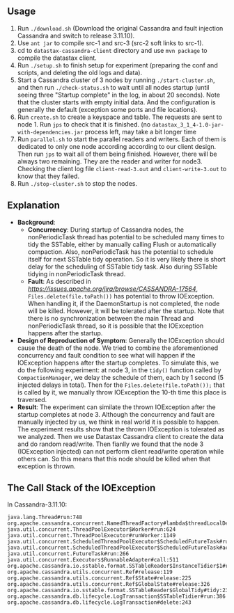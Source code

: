 
## Usage
1. Run `./download.sh` (Download the original Cassandra and fault injection Cassandra and switch to release 3.11.10).
2. Use `ant jar` to compile src-1 and src-3 (src-2 soft links to src-1). 
3. cd to `datastax-cassandra-client` directory and use `mvn package` to compile the datastax client.
4. Run `./setup.sh` to finish setup for experiment (preparing the conf and scripts, and deleting the old logs and data).
5. Start a Cassandra cluster of 3 nodes by running `./start-cluster.sh`, and then run `./check-status.sh` to wait until all nodes startup (until seeing three "Startup complete" in the log, in about 20 seconds). Note that the cluster starts with empty initial data. And the configuration is generally the default (exception some ports and file locations).
6. Run `create.sh` to create a keyspace and table. The requests are sent to node 1. Run `jps` to check that it is finished. (no `datastax_3_1_4-1.0-jar-with-dependencies.jar` process left, may take a bit longer time
7. Run `parallel.sh` to start the parallel readers and writers. Each of them is dedicated to only one node according according to our client design. Then run `jps` to wait all of them being finished. However, there will be always two remaining. They are the reader and writer for node3. Checking the client log file `client-read-3.out` and `client-write-3.out` to know that they failed.
8. Run `./stop-cluster.sh` to stop the nodes.

## Explanation
* **Background**:
  * **Concurrency**: During startup of Cassandra nodes, the nonPeriodicTask thread has potential to be scheduled many times to tidy the SSTable, either by manually calling Flush or automatically compaction. Also, nonPeriodicTask has the potential to schedule itself for next SSTable tidy operation. So it is very likely there is short delay for the scheduling of SSTable tidy task. Also during SSTable tidying in nonPeriodicTask thread.
  * **Fault**: As described in *https://issues.apache.org/jira/browse/CASSANDRA-17564*, `Files.delete(file.toPath())` has potential to throw IOException. When handling it, if the DaemonStartup is not completed, the node will be killed. However, it will be tolerated after the startup. Note that there is no synchronization between the main Thread and nonPeriodicTask thread, so it is possible that the IOException happens after the startup.
* **Design of Reproduction of Symptom**: Generally the IOException should cause the death of the node. We tried to combine the aforementioned concurrency and fault condition to see what will happen if the IOException happens after the startup completes. To simulate this, we do the following experiment: at node 3, in the `tidy()` function called by `CompactionManager`, we delay the schedule of them, each by 1 second (5 injected delays in total). Then for the `Files.delete(file.toPath());` that is called by it, we manually throw IOException the 10-th time this place is traversed.
* **Result**: The experiment can similate the thrown IOException after the startup completes at node 3. Although the concurrency and fault are manually injected by us, we think in real world it is possible to happen. The experiment results show that the thrown IOException is tolerated as we analyzed. Then we use Datastax Cassandra client to create the data and do random read/write. Then fianlly we found that the node 3 (IOException injected) can not perform client read/write operation while others can. So this means that this node should be killed when that exception is thrown.

## The Call Stack of the IOException
In Cassandra-3.11.10:
```
java.lang.Thread#run:748
org.apache.cassandra.concurrent.NamedThreadFactory#lambda$threadLocalDeallocator$0:84
java.util.concurrent.ThreadPoolExecutor$Worker#run:624
java.util.concurrent.ThreadPoolExecutor#runWorker:1149
java.util.concurrent.ScheduledThreadPoolExecutor$ScheduledFutureTask#run:293
java.util.concurrent.ScheduledThreadPoolExecutor$ScheduledFutureTask#access$201:180
java.util.concurrent.FutureTask#run:266
java.util.concurrent.Executors$RunnableAdapter#call:511
org.apache.cassandra.io.sstable.format.SSTableReader$InstanceTidier$1#run:2228
org.apache.cassandra.utils.concurrent.Ref#release:119
org.apache.cassandra.utils.concurrent.Ref$State#release:225
org.apache.cassandra.utils.concurrent.Ref$GlobalState#release:326
org.apache.cassandra.io.sstable.format.SSTableReader$GlobalTidy#tidy:2323
org.apache.cassandra.db.lifecycle.LogTransaction$SSTableTidier#run:386
org.apache.cassandra.db.lifecycle.LogTransaction#delete:243
```
